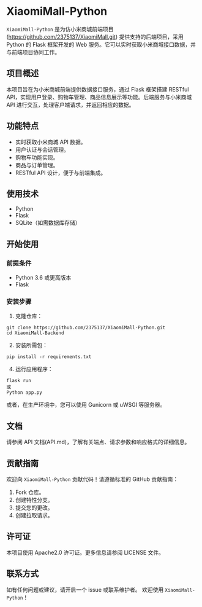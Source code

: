 # XiaomiMall-Python
`XiaomiMall-Python` 是为仿小米商城前端项目(https://github.com/2375137/XiaomiMall.git) 提供支持的后端项目，采用 Python 的 Flask 框架开发的 Web 服务。它可以实时获取小米商城接口数据，并与前端项目协同工作。
## 项目概述
本项目旨在为小米商城前端提供数据接口服务，通过 Flask 框架搭建 RESTful API，实现用户登录、购物车管理、商品信息展示等功能。后端服务与小米商城 API 进行交互，处理客户端请求，并返回相应的数据。
## 功能特点
- 实时获取小米商城 API 数据。
- 用户认证与会话管理。
- 购物车功能实现。
- 商品与订单管理。
- RESTful API 设计，便于与前端集成。
## 使用技术
- Python
- Flask
- SQLite（如需数据库存储）
## 开始使用
### 前提条件
- Python 3.6 或更高版本
- Flask
### 安装步骤
1. 克隆仓库：
```
git clone https://github.com/2375137/XiaomiMall-Python.git
cd XiaomiMall-Backend
```
2. 安装所需包：
```
pip install -r requirements.txt
```

4. 运行应用程序：
```
flask run
或
Python app.py
```
或者，在生产环境中，您可以使用 Gunicorn 或 uWSGI 等服务器。
## 文档
请参阅 API 文档(API.md)，了解有关端点、请求参数和响应格式的详细信息。
## 贡献指南
欢迎向 `XiaomiMall-Python` 贡献代码！请遵循标准的 GitHub 贡献指南：
1. Fork 仓库。
2. 创建特性分支。
3. 提交您的更改。
4. 创建拉取请求。
## 许可证
本项目使用 Apache2.0 许可证。更多信息请参阅 LICENSE 文件。
## 联系方式
如有任何问题或建议，请开启一个 issue 或联系维护者。
欢迎使用 `XiaomiMall-Python`！
